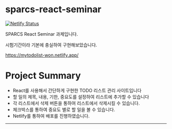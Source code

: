 # sparcs-react-seminar
[![Netlify Status](https://api.netlify.com/api/v1/badges/738493f4-2b84-439e-ae7a-69f788ad1377/deploy-status)](https://app.netlify.com/sites/mytodolist-won/deploys)


SPARCS React Seminar 과제입니다.

시험기간이라 기본에 충실하여 구현해보았습니다.

https://mytodolist-won.netlify.app/

# Project Summary
* React를 사용해서 간단하게 구현한 TODO 리스트 관리 사이트입니다
* 할 일의 제목, 내용, 기한, 중요도를 설정하여 리스트에 추가할 수 있습니다
* 각 리스트에서 삭제 버튼을 통하여 리스트에서 삭제시킬 수 있습니다.
* 체크박스를 통하여 중요도 별로 할 일을 볼 수 있습니다.
* Netlify를 통하여 배포를 진행하였습니다.
***
